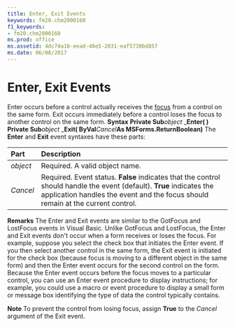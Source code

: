 ```yaml
---
title: Enter, Exit Events
keywords: fm20.chm2000160
f1_keywords:
- fm20.chm2000160
ms.prod: office
ms.assetid: 4dc74a16-eead-48e5-2031-eaf5730bd857
ms.date: 06/08/2017
---
```



# Enter, Exit Events



Enter occurs before a control actually receives the [focus](../../Glossary/vbe-glossary.md) from a control on the same form. Exit occurs immediately before a control loses the focus to another control on the same form.
 **Syntax**
 **Private Sub**_object_ _**Enter( )**
 **Private Sub**_object_ _**Exit( ByVal**_Cancel_**As MSForms.ReturnBoolean)**
The  **Enter** and **Exit** event syntaxes have these parts:


|**Part**|**Description**|
|:-----|:-----|
| _object_|Required. A valid object name.|
| _Cancel_|Required. Event status.  **False** indicates that the control should handle the event (default). **True** indicates the application handles the event and the focus should remain at the current control.|

 **Remarks**
The Enter and Exit events are similar to the GotFocus and LostFocus events in Visual Basic. Unlike GotFocus and LostFocus, the Enter and Exit events don't occur when a form receives or loses the focus.
For example, suppose you select the check box that initiates the Enter event. If you then select another control in the same form, the Exit event is initiated for the check box (because focus is moving to a different object in the same form) and then the Enter event occurs for the second control on the form.
Because the Enter event occurs before the focus moves to a particular control, you can use an Enter event procedure to display instructions; for example, you could use a macro or event procedure to display a small form or message box identifying the type of data the control typically contains.

 **Note**  To prevent the control from losing focus, assign  **True** to the _Cancel_ argument of the Exit event.


